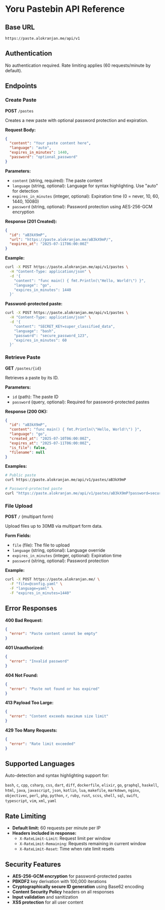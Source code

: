 # Yoru Pastebin API Reference

## Base URL

```
https://paste.alokranjan.me/api/v1
```

## Authentication

No authentication required. Rate limiting applies (60 requests/minute by default).

## Endpoints

### Create Paste

**POST** `/pastes`

Creates a new paste with optional password protection and expiration.

**Request Body:**
```json
{
  "content": "Your paste content here",
  "language": "auto",
  "expires_in_minutes": 1440,
  "password": "optional_password"
}
```

**Parameters:**
- `content` (string, required): The paste content
- `language` (string, optional): Language for syntax highlighting. Use "auto" for detection
- `expires_in_minutes` (integer, optional): Expiration time (0 = never, 10, 60, 1440, 10080)
- `password` (string, optional): Password protection using AES-256-GCM encryption

**Response (201 Created):**
```json
{
  "id": "aB3kX9mP",
  "url": "https://paste.alokranjan.me/aB3kX9mP/",
  "expires_at": "2025-07-11T06:00:00Z"
}
```

**Example:**
```bash
curl -X POST https://paste.alokranjan.me/api/v1/pastes \
  -H "Content-Type: application/json" \
  -d '{
    "content": "func main() { fmt.Println(\"Hello, World!\") }",
    "language": "go",
    "expires_in_minutes": 1440
  }'
```

**Password-protected paste:**
```bash
curl -X POST https://paste.alokranjan.me/api/v1/pastes \
  -H "Content-Type: application/json" \
  -d '{
    "content": "SECRET_KEY=super_classified_data",
    "language": "bash",
    "password": "secure_password_123",
    "expires_in_minutes": 60
  }'
```

### Retrieve Paste

**GET** `/pastes/{id}`

Retrieves a paste by its ID.

**Parameters:**
- `id` (path): The paste ID
- `password` (query, optional): Required for password-protected pastes

**Response (200 OK):**
```json
{
  "id": "aB3kX9mP",
  "content": "func main() { fmt.Println(\"Hello, World!\") }",
  "language": "go",
  "created_at": "2025-07-10T06:00:00Z",
  "expires_at": "2025-07-11T06:00:00Z",
  "is_file": false,
  "filename": null
}
```

**Examples:**
```bash
# Public paste
curl https://paste.alokranjan.me/api/v1/pastes/aB3kX9mP

# Password-protected paste
curl "https://paste.alokranjan.me/api/v1/pastes/aB3kX9mP?password=secure_password_123"
```

### File Upload

**POST** `/` (multipart form)

Upload files up to 30MB via multipart form data.

**Form Fields:**
- `file` (file): The file to upload
- `language` (string, optional): Language override
- `expires_in_minutes` (integer, optional): Expiration time
- `password` (string, optional): Password protection

**Example:**
```bash
curl -X POST https://paste.alokranjan.me/ \
  -F "file=@config.yaml" \
  -F "language=yaml" \
  -F "expires_in_minutes=1440"
```

## Error Responses

**400 Bad Request:**
```json
{
  "error": "Paste content cannot be empty"
}
```

**401 Unauthorized:**
```json
{
  "error": "Invalid password"
}
```

**404 Not Found:**
```json
{
  "error": "Paste not found or has expired"
}
```

**413 Payload Too Large:**
```json
{
  "error": "Content exceeds maximum size limit"
}
```

**429 Too Many Requests:**
```json
{
  "error": "Rate limit exceeded"
}
```

## Supported Languages

Auto-detection and syntax highlighting support for:

`bash`, `c`, `cpp`, `csharp`, `css`, `dart`, `diff`, `dockerfile`, `elixir`, `go`, `graphql`, `haskell`, `html`, `java`, `javascript`, `json`, `kotlin`, `lua`, `makefile`, `markdown`, `nginx`, `objectivec`, `perl`, `php`, `python`, `r`, `ruby`, `rust`, `scss`, `shell`, `sql`, `swift`, `typescript`, `vim`, `xml`, `yaml`

## Rate Limiting

- **Default limit:** 60 requests per minute per IP
- **Headers included in response:**
  - `X-RateLimit-Limit`: Request limit per window
  - `X-RateLimit-Remaining`: Requests remaining in current window
  - `X-RateLimit-Reset`: Time when rate limit resets

## Security Features

- **AES-256-GCM encryption** for password-protected pastes
- **PBKDF2** key derivation with 100,000 iterations
- **Cryptographically secure ID generation** using Base62 encoding
- **Content Security Policy** headers on all responses
- **Input validation** and sanitization
- **XSS protection** for all user content
